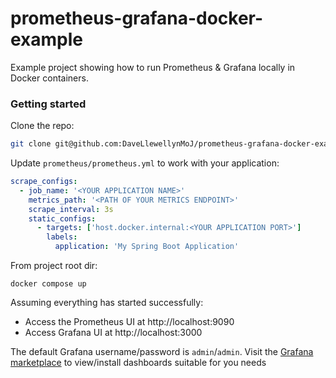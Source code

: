 # prometheus-grafana-docker-example
Example project showing how to run Prometheus & Grafana locally in Docker containers.


### Getting started
Clone the repo:
```bash
git clone git@github.com:DaveLlewellynMoJ/prometheus-grafana-docker-example.git
```

Update `prometheus/prometheus.yml` to work with your application:

```yaml
scrape_configs:
  - job_name: '<YOUR APPLICATION NAME>'
    metrics_path: '<PATH OF YOUR METRICS ENDPOINT>'
    scrape_interval: 3s
    static_configs:
      - targets: ['host.docker.internal:<YOUR APPLICATION PORT>']
        labels:
          application: 'My Spring Boot Application'
```
From project root dir:
```
docker compose up
```
Assuming everything has started successfully:
- Access the Prometheus UI at http://localhost:9090
- Access Grafana UI at http://localhost:3000

The default Grafana username/password is `admin`/`admin`. Visit the 
[Grafana marketplace](https://grafana.com/grafana/dashboards/) to view/install dashboards suitable for you needs
